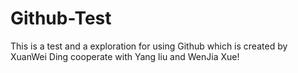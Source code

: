 # Github-Test
This is a test and a exploration for using Github which is created by XuanWei Ding cooperate with Yang liu and WenJia Xue! 
